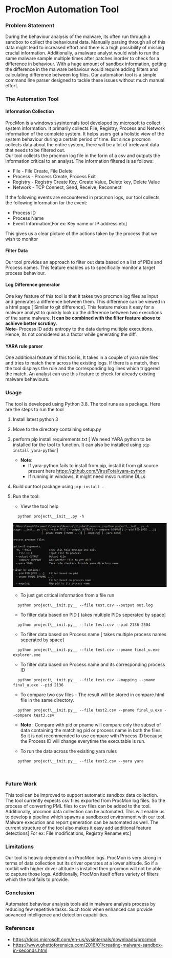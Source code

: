# ProcMon Automation Tool 

### Problem Statement
During the behaviour analysis of the malware, its often run through a sandbox to collect the behavioural data. Manually parsing through all of this data might lead to increased effort and there is a high possibility of missing crucial information.
Additionally, a malware analyst would wish to run the same malware sample multiple times after patches inorder to check for a difference in behaviour. With a huge amount of sandbox information, getting the difference in the malware behaviour would require adding filters and calculating difference between log files. Our automation tool is a simple command line parser designed to tackle these issues without much manual effort.

### The Automation Tool
#### Information Collection
ProcMon is a windows sysinternals tool developed by microsoft to collect system information. It primarily collects File, Registry, Process and Network information of the complete system. It helps users get a holistic view of the system behaviour during a certain period of time. But since procmon collects data about the entire system, there will be a lot of irrelevant data that needs to be filtered out.<br/>
Our tool collects the procmon log file in the form of a csv and outputs the information critical to an analyst.
The information filtered is as follows: <br/>
* File - File Create, File Delete
* Process - Process Create, Process Exit
* Registry - Registry Create Key, Create Value, Delete key, Delete Value 
* Network - TCP Connect, Send, Receive, Reconnect 
<!-- end of the list -->
If the following events are encountered in procmon logs, our tool collects the following information for the event:<br/>
* Process ID <br/>
* Process Name <br/>
* Event Information[For ex: Key name or IP address etc]<br/>
<!-- end of the list -->
This gives us a clear picture of the actions taken by the process that we wish to monitor 
<br/>

#### Filter Data 
Our tool provides an approach to filter out data based on a list of PIDs and Process names. This feature enables us to specifically monitor a target process behaviour.

#### Log Difference generator
One key feature of this tool is that it takes two procmon log files as input and generates a difference between them. This difference can be viewed in a html page [ Similar to git difference]. This feature makes it easy for a malware analyst to quickly look up the difference between two executions of the same malware. **It can be combined with the filter feature above to achieve better scrutiny.**<br/>
**Note**- Process ID adds entropy to the data during multiple executions. Hence, its not considered as a factor while generating the diff.

#### YARA rule parser
One additional feature of this tool is, It takes in a couple of yara rule files and tries to match them across the existing logs. If there is a match, then the tool displays the rule and the corresponding log lines which triggered the match. An analyst can use this feature to check for already existing malware behaviours.

### Usage

The tool is developed using Python 3.8. The tool runs as a package. Here are the steps to run the tool 

1. Install latest python 3
2. Move to the directory containing setup.py
3. perform pip install requirements.txt [ We need YARA python to be installed for the tool to function. It can also be installed using ```pip install yara-python```]
    * **Note**:
        * If yara-python fails to install from pip, install it from git source present here https://github.com/VirusTotal/yara-python
        * If running in windows, it might need msvc runtime DLLs
4. Build our tool package using ```pip install .```
5. Run the tool: 
    * View the tool help
    ```
      python project\__init__.py -h 
    ```
    ![](pic1.PNG)
    * To just get critical information from a file run<br/>
    ```
      python project\__init.py__ --file test.csv --output out.log
   ```
    * To filter data based on PID [ takes multiple PIDs seperated by space]<br/>
    ```
      python project\__init.py__ --file test.csv --pid 2136 2504
    ```
    * To filter data based on Process name [ takes multiple process names seperated by space]<br/>
    ```
      python project\__init.py__ --file test.csv --pname final_u.exe explorer.exe
   ```
   
    * To filter data based on Process name and its corresponding process ID<br/>
    ```
      python project\__init.py__ --file test.csv --mapping --pname final_u.exe --pid 2136
   ```
   
    * To compare two csv files - The result will be stored in compare.html file in the same directory. <br/>
    ```
      python project\__init.py__ --file test2.csv --pname final_u.exe --compare test3.csv
   ```
    * **Note** : Compare with pid or pname will compare only the subset of data containing the matching pid or process name in both the files. So it is not recommended to use compare with Process ID because the Process ID will change everytime the executable is run.
    
    * To run the data across the exisiting yara rules 
    ```
      python project\__init.py__ --file test2.csv --yara yara
    ```
<br/>
   
### Future Work
This tool can be improved to support automatic sandbox data collection. The tool currently expects csv files exported from ProcMon log files. So the process of converting PML files to csv files can be added to the tool. Additionally, procmon data collection can be automated. This will enable us to develop a pipeline which spawns a sandboxed environment with our tool. Malware execution and report generation can be automated as well.
The current structure of the tool also makes it easy add additional feature detections[ For ex: File modifications, Registry Rename etc]


### Limitations
Our tool is heavily dependent on ProcMon logs. ProcMon is very strong in terms of data collection but its driver operates at a lower altitude. So if a rootkit with higher driver altitude is installed then procmon will not be able to capture those logs. Additionally, ProcMon itself offers variety of filters which the tool fails to provide.

### Conclusion
Automated behaviour analysis tools aid  in malware analysis process by reducing few repetitive tasks. Such tools when enhanced can provide advanced intelligence and detection capabilities.

### References
* https://docs.microsoft.com/en-us/sysinternals/downloads/procmon
* https://www.ghettoforensics.com/2016/01/creating-malware-sandbox-in-seconds.html



